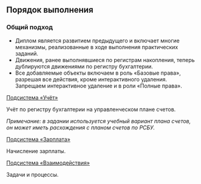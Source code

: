 ## Порядок выполнения

### Общий подход

* Диплом является развитием предыдущего и включает многие механизмы, реализованные в ходе выполнения практических заданий.
* Движения, ранее выполнявшиеся по регистрам накопления, теперь дублируются движениями по регистру бухгалтерии.
* Все добавляемые объекты включаем в роль «Базовые права», разрешая все действия, кроме интерактивного удаления. Запрещаем интерактивное удаление и в роли «Полные права».

[Подсистема «Учёт»](diploma-c-howto-accounting.md)

Учёт по регистру бухгалтерии на управленческом плане счетов. 

*Примечание: в задании используется учебный вариант плана счетов, он может иметь расхождения с планом счетов по РСБУ.*

[Подсистема «Зарплата»](diploma-c-howto-salary.md)

Начисление зарплаты.

[Подсистема «Взаимодействия»](diploma-c-howto-collaboration.md)

Задачи и процессы.
